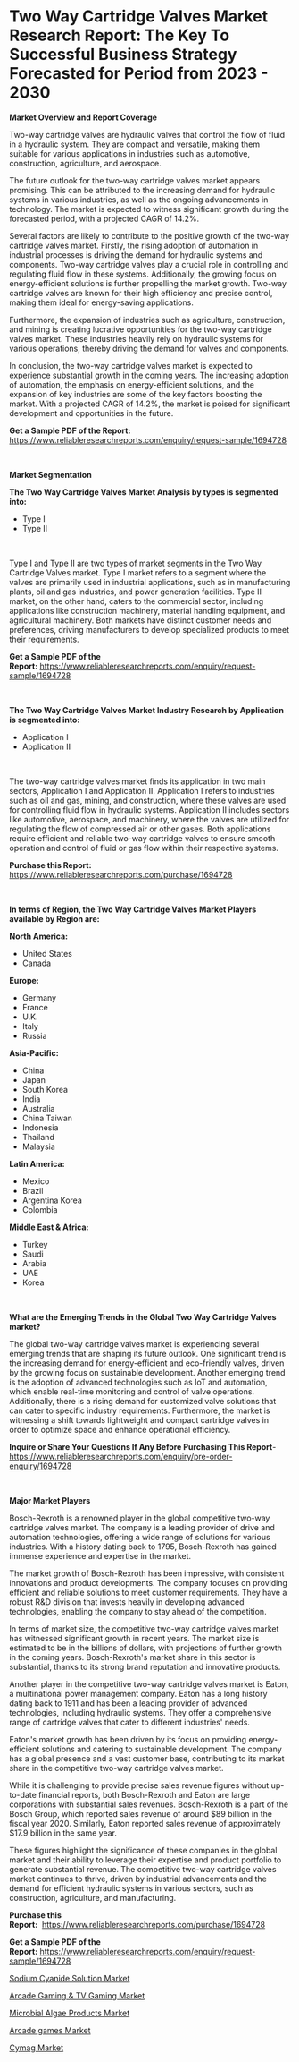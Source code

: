 <p><h1>Two Way Cartridge Valves Market Research Report: The Key To Successful Business Strategy Forecasted for Period from 2023 - 2030</h1></p><p><strong>Market Overview and Report Coverage</strong></p>
<p><p>Two-way cartridge valves are hydraulic valves that control the flow of fluid in a hydraulic system. They are compact and versatile, making them suitable for various applications in industries such as automotive, construction, agriculture, and aerospace.</p><p>The future outlook for the two-way cartridge valves market appears promising. This can be attributed to the increasing demand for hydraulic systems in various industries, as well as the ongoing advancements in technology. The market is expected to witness significant growth during the forecasted period, with a projected CAGR of 14.2%.</p><p>Several factors are likely to contribute to the positive growth of the two-way cartridge valves market. Firstly, the rising adoption of automation in industrial processes is driving the demand for hydraulic systems and components. Two-way cartridge valves play a crucial role in controlling and regulating fluid flow in these systems. Additionally, the growing focus on energy-efficient solutions is further propelling the market growth. Two-way cartridge valves are known for their high efficiency and precise control, making them ideal for energy-saving applications.</p><p>Furthermore, the expansion of industries such as agriculture, construction, and mining is creating lucrative opportunities for the two-way cartridge valves market. These industries heavily rely on hydraulic systems for various operations, thereby driving the demand for valves and components.</p><p>In conclusion, the two-way cartridge valves market is expected to experience substantial growth in the coming years. The increasing adoption of automation, the emphasis on energy-efficient solutions, and the expansion of key industries are some of the key factors boosting the market. With a projected CAGR of 14.2%, the market is poised for significant development and opportunities in the future.</p></p>
<p><strong>Get a Sample PDF of the Report:</strong> <a href="https://www.reliableresearchreports.com/enquiry/request-sample/1694728">https://www.reliableresearchreports.com/enquiry/request-sample/1694728</a></p>
<p>&nbsp;</p>
<p><strong>Market Segmentation</strong></p>
<p><strong>The Two Way Cartridge Valves Market Analysis by types is segmented into:</strong></p>
<p><ul><li>Type I</li><li>Type II</li></ul></p>
<p>&nbsp;</p>
<p><p>Type I and Type II are two types of market segments in the Two Way Cartridge Valves market. Type I market refers to a segment where the valves are primarily used in industrial applications, such as in manufacturing plants, oil and gas industries, and power generation facilities. Type II market, on the other hand, caters to the commercial sector, including applications like construction machinery, material handling equipment, and agricultural machinery. Both markets have distinct customer needs and preferences, driving manufacturers to develop specialized products to meet their requirements.</p></p>
<p><strong>Get a Sample PDF of the Report:</strong>&nbsp;<a href="https://www.reliableresearchreports.com/enquiry/request-sample/1694728">https://www.reliableresearchreports.com/enquiry/request-sample/1694728</a></p>
<p>&nbsp;</p>
<p><strong>The Two Way Cartridge Valves Market Industry Research by Application is segmented into:</strong></p>
<p><ul><li>Application I</li><li>Application II</li></ul></p>
<p>&nbsp;</p>
<p><p>The two-way cartridge valves market finds its application in two main sectors, Application I and Application II. Application I refers to industries such as oil and gas, mining, and construction, where these valves are used for controlling fluid flow in hydraulic systems. Application II includes sectors like automotive, aerospace, and machinery, where the valves are utilized for regulating the flow of compressed air or other gases. Both applications require efficient and reliable two-way cartridge valves to ensure smooth operation and control of fluid or gas flow within their respective systems.</p></p>
<p><strong>Purchase this Report:</strong>&nbsp; <a href="https://www.reliableresearchreports.com/purchase/1694728">https://www.reliableresearchreports.com/purchase/1694728</a></p>
<p>&nbsp;</p>
<p><strong>In terms of Region, the Two Way Cartridge Valves Market Players available by Region are:</strong></p>
<p>
    <p> <strong> North America: </strong>
        <ul>
            <li>United States</li>
            <li>Canada</li>
        </ul>
        </p> 
    <p> <strong> Europe: </strong>
        <ul>
            <li>Germany</li>
            <li>France</li>
            <li>U.K.</li>
            <li>Italy</li>
            <li>Russia</li>
        </ul>
        </p> 
    <p> <strong> Asia-Pacific: </strong>
        <ul>
            <li>China</li>
            <li>Japan</li>
            <li>South Korea</li>
            <li>India</li>
            <li>Australia</li>
            <li>China Taiwan</li>
            <li>Indonesia</li>
            <li>Thailand</li>
            <li>Malaysia</li>
        </ul>
        </p> 
    <p> <strong> Latin America: </strong>
        <ul>
            <li>Mexico</li>
            <li>Brazil</li>
            <li>Argentina Korea</li>
            <li>Colombia</li>
        </ul>
        </p> 
    <p> <strong> Middle East & Africa: </strong>
        <ul>
            <li>Turkey</li>
            <li>Saudi</li>
            <li>Arabia</li>
            <li>UAE</li>
            <li>Korea</li>
        </ul>
    </p>
    </p>
<p>&nbsp;</p>
<p><strong>What are the Emerging Trends in the Global Two Way Cartridge Valves market?</strong></p>
<p><p>The global two-way cartridge valves market is experiencing several emerging trends that are shaping its future outlook. One significant trend is the increasing demand for energy-efficient and eco-friendly valves, driven by the growing focus on sustainable development. Another emerging trend is the adoption of advanced technologies such as IoT and automation, which enable real-time monitoring and control of valve operations. Additionally, there is a rising demand for customized valve solutions that can cater to specific industry requirements. Furthermore, the market is witnessing a shift towards lightweight and compact cartridge valves in order to optimize space and enhance operational efficiency.</p></p>
<p><strong>Inquire or Share Your Questions If Any Before Purchasing This Report</strong>- <a href="https://www.reliableresearchreports.com/enquiry/pre-order-enquiry/1694728">https://www.reliableresearchreports.com/enquiry/pre-order-enquiry/1694728</a></p>
<p>&nbsp;</p>
<p><strong>Major Market Players</strong></p>
<p><p>Bosch-Rexroth is a renowned player in the global competitive two-way cartridge valves market. The company is a leading provider of drive and automation technologies, offering a wide range of solutions for various industries. With a history dating back to 1795, Bosch-Rexroth has gained immense experience and expertise in the market.</p><p>The market growth of Bosch-Rexroth has been impressive, with consistent innovations and product developments. The company focuses on providing efficient and reliable solutions to meet customer requirements. They have a robust R&D division that invests heavily in developing advanced technologies, enabling the company to stay ahead of the competition.</p><p>In terms of market size, the competitive two-way cartridge valves market has witnessed significant growth in recent years. The market size is estimated to be in the billions of dollars, with projections of further growth in the coming years. Bosch-Rexroth's market share in this sector is substantial, thanks to its strong brand reputation and innovative products.</p><p>Another player in the competitive two-way cartridge valves market is Eaton, a multinational power management company. Eaton has a long history dating back to 1911 and has been a leading provider of advanced technologies, including hydraulic systems. They offer a comprehensive range of cartridge valves that cater to different industries' needs.</p><p>Eaton's market growth has been driven by its focus on providing energy-efficient solutions and catering to sustainable development. The company has a global presence and a vast customer base, contributing to its market share in the competitive two-way cartridge valves market.</p><p>While it is challenging to provide precise sales revenue figures without up-to-date financial reports, both Bosch-Rexroth and Eaton are large corporations with substantial sales revenues. Bosch-Rexroth is a part of the Bosch Group, which reported sales revenue of around $89 billion in the fiscal year 2020. Similarly, Eaton reported sales revenue of approximately $17.9 billion in the same year.</p><p>These figures highlight the significance of these companies in the global market and their ability to leverage their expertise and product portfolio to generate substantial revenue. The competitive two-way cartridge valves market continues to thrive, driven by industrial advancements and the demand for efficient hydraulic systems in various sectors, such as construction, agriculture, and manufacturing.</p></p>
<p><strong>Purchase this Report:</strong>&nbsp;&nbsp;<a href="https://www.reliableresearchreports.com/purchase/1694728">https://www.reliableresearchreports.com/purchase/1694728</a></p>
<p></p>
<p><strong>Get a Sample PDF of the Report:</strong>&nbsp;<a href="https://www.reliableresearchreports.com/enquiry/request-sample/1694728">https://www.reliableresearchreports.com/enquiry/request-sample/1694728</a></p>
<p><p><a href="https://www.linkedin.com/pulse/sodium-cyanide-solution-market-size-share-amp-trends-analysis/">Sodium Cyanide Solution Market</a></p><p><a href="https://www.linkedin.com/pulse/arcade-gaming-amp-tv-market-size-growth-forecast-from-2023/">Arcade Gaming & TV Gaming Market</a></p><p><a href="https://www.linkedin.com/pulse/microbial-algae-products-market-challenges-opportunities-growth/">Microbial Algae Products Market</a></p><p><a href="https://www.linkedin.com/pulse/arcade-games-market-research-report-provides-thorough-industry/">Arcade games Market</a></p><p><a href="https://www.linkedin.com/pulse/cymag-market-research-report-unlocks-analysis-financial/">Cymag Market</a></p></p>